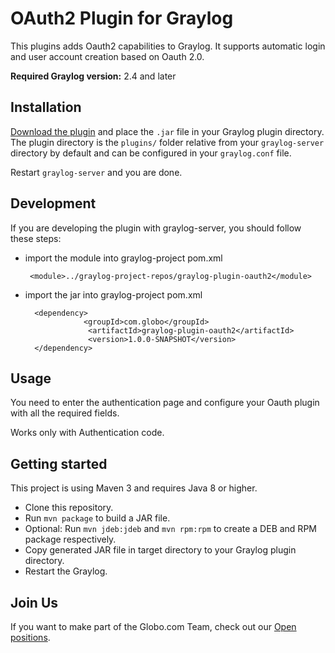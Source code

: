 # OAuth2 Plugin for Graylog


This plugins adds Oauth2 capabilities to Graylog. It supports automatic login and user account creation based on Oauth 2.0.

**Required Graylog version:** 2.4 and later

Installation
------------

[Download the plugin](https://github.com/none/releases)
and place the `.jar` file in your Graylog plugin directory. The plugin directory
is the `plugins/` folder relative from your `graylog-server` directory by default
and can be configured in your `graylog.conf` file.

Restart `graylog-server` and you are done.

Development
-----------

If you are developing the plugin with graylog-server, you should follow these steps:



* import the module into graylog-project pom.xml

       
       <module>../graylog-project-repos/graylog-plugin-oauth2</module>
         
        

* import the jar into graylog-project pom.xml

            
        <dependency>
                   <groupId>com.globo</groupId>
                    <artifactId>graylog-plugin-oauth2</artifactId>
                    <version>1.0.0-SNAPSHOT</version>
        </dependency>
Usage
-----
   
You need to enter the authentication page and configure your Oauth plugin with all the required fields.

Works only with Authentication code.

Getting started
---------------

This project is using Maven 3 and requires Java 8 or higher.

* Clone this repository.
* Run `mvn package` to build a JAR file.
* Optional: Run `mvn jdeb:jdeb` and `mvn rpm:rpm` to create a DEB and RPM package respectively.
* Copy generated JAR file in target directory to your Graylog plugin directory.
* Restart the Graylog.


Join Us
------------

If you want to make part of the Globo.com Team, check out our [Open positions](https://talentos.globo.com/#/oportunidades).
